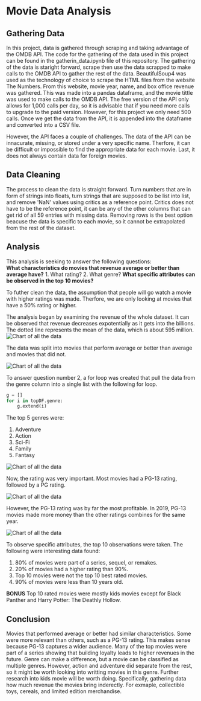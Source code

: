 # Movie Data Analysis
## Gathering Data
In this project, data is gathered through scraping and taking advantage of the OMDB API. The code for the gathering of the data used in this project can be found in the gatherin_data.ipynb file of this repository. The gathering of the data is staright forward, scrape then use the data scrapped to make calls to the OMDB API to gather the rest of the data. BeautifulSoup4 was used as the technology of choice to scrape the HTML files from the website The Numbers. From this website, movie year, name, and box office revenue was gathered. This was made into a pandas dataframe, and the movie tittle was used to make calls to the OMDB API. The free version of the API only allows for 1,000 calls per day, so it is advisable that if you need more calls to upgrade to the paid version. However, for this project we only need 500 calls. Once we get the data from the API, it is appended into the dataframe and converted into a CSV file.

However, the API faces a couple of challenges. The data of the API can be innacurate, missing, or stored under a very specific name. Therfore, it can be difficult or impossible to find the appropriate data for each movie. Last, it does not always contain data for foreign movies.

## Data Cleaning
The process to clean the data is straight forward. Turn numbers that are in form of strings into floats, turn strings that are supposed to be list into list, and remove 'NaN' values using critics as a reference point. Critics does not have to be the reference point, it can be any of the other columns that can get rid of all 59 entries with missing data. Removing rows is the best option beacuse the data is specific to each movie, so it cannot be extrapolated from the rest of the dataset.

## Analysis
This analysis is seeking to answer the following questions:  
**What characteristics do movies that revenue average or better than average have?**
    1. What rating?
    2. What genre?
**What specific attributes can be observed in the top 10 movies?**

To futher clean the data, the assumption that people will go watch a movie with higher ratings was made. Therfore, we are only looking at movies that have a 50% rating or higher. 

The analysis began by examining the revenue of the whole dataset. It can be observed that revenue decreases expotentially as it gets into the billions. The dotted line represents the mean of the data, which is about 595 million.  
![Chart of all the data](images/revenue_all_data.png)

The data was split into movies that perform average or better than average and movies that did not. 

![Chart of all the data](images/average_or_better_revenue.png)  
  
To answer question number 2, a for loop was created that pull the data from the genre column into a single list with the following for loop.  

```python
g = []
for i in topDF.genre:
    g.extend(i)
```
The top 5 genres were:  
1. Adventure
2. Action
3. Sci-Fi
4. Family
5. Fantasy  

![Chart of all the data](images/genre_type.png)  
  
Now, the rating was very important. Most movies had a PG-13 rating, followed by a PG rating. 

![Chart of all the data](images/rating.png)  
  
However, the PG-13 rating was by far the most profitable. In 2019, PG-13 movies made more money than the other ratings combines for the same year. 

![Chart of all the data](images/pivot.png)  
  
To observe specific attributes, the top 10 observations were taken. The following were interesting data found:  
1. 80% of movies were part of a series, sequel, or remakes.
2. 20% of movies had a higher rating than 90%.
3. Top 10 movies were not the top 10 best rated movies.
4. 90% of movies were less than 10 years old. 

**BONUS**
Top 10 rated movies were mostly kids movies except for Black Panther and Harry Potter: The Deathly Hollow.

## Conclusion
Movies that performed average or better had similar characteristics. Some were more relevant than others, such as a PG-13 rating. This makes sense because PG-13 captures a wider audience. Many of the top movies were part of a series showing that building loyalty leads to higher revenues in the future. Genre can make a difference, but a movie can be classified as multiple genres. However, action and adventure did separate from the rest, so it might be worth looking into writting movies in this genre. Further research into kids movie will be worth doing. Specifically, gathering data how much revenue the movies bring inderectly. For exmaple, collectible toys, cereals, and limited edition merchandise.